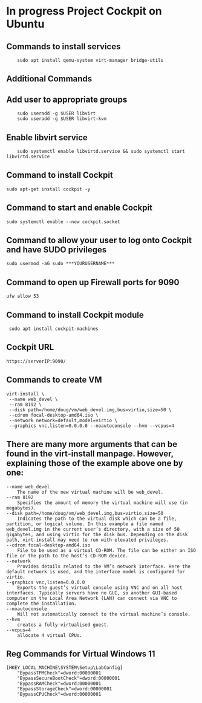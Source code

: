 # In progress Project Cockpit on Ubuntu

## Commands to install services
```
    sudo apt install qemu-system virt-manager bridge-utils
```

## Additional Commands
## Add user to appropriate groups
```
    sudo useradd -g $USER libvirt
    sudo useradd -g $USER libvirt-kvm
```
## Enable libvirt service
```
    sudo systemctl enable libvirtd.service && sudo systemctl start libvirtd.service
```

## Command to install Cockpit
```
sudo apt-get install cockpit -y
```

## Command to start and enable Cockpit
```
sudo systemctl enable --now cockpit.socket
```

## Command to allow your user to log onto Cockpit and have SUDO privileges
```
sudo usermod -aG sudo ***YOURUSERNAME***
```
## Command to open up Firewall ports for 9090
```
ufw allow 53
```

## Command to install Cockpit module
   ```
    sudo apt install cockpit-machines
   ```
## Cockpit URL
    https://serverIP:9090/

## Commands to create VM
```
virt-install \
 --name web_devel \
 --ram 8192 \
 --disk path=/home/doug/vm/web_devel.img,bus=virtio,size=50 \
 --cdrom focal-desktop-amd64.iso \
 --network network=default,model=virtio \
 --graphics vnc,listen=0.0.0.0 --noautoconsole --hvm --vcpus=4
```

 ## There are many more arguments that can be found in the virt-install manpage. However, explaining those of the example above one by one:

    --name web_devel
        The name of the new virtual machine will be web_devel.
    --ram 8192
        Specifies the amount of memory the virtual machine will use (in megabytes).
    --disk path=/home/doug/vm/web_devel.img,bus=virtio,size=50
        Indicates the path to the virtual disk which can be a file, partition, or logical volume. In this example a file named web_devel.img in the current user’s directory, with a size of 50 gigabytes, and using virtio for the disk bus. Depending on the disk path, virt-install may need to run with elevated privileges.
    --cdrom focal-desktop-amd64.iso
        File to be used as a virtual CD-ROM. The file can be either an ISO file or the path to the host’s CD-ROM device.
    --network
        Provides details related to the VM’s network interface. Here the default network is used, and the interface model is configured for virtio.
    --graphics vnc,listen=0.0.0.0
        Exports the guest’s virtual console using VNC and on all host interfaces. Typically servers have no GUI, so another GUI-based computer on the Local Area Network (LAN) can connect via VNC to complete the installation.
    --noautoconsole
        Will not automatically connect to the virtual machine’s console.
    --hvm
        creates a fully virtualised guest.
    --vcpus=4 
        allocate 4 virtual CPUs.

## Reg Commands for Virtual Windows 11
```
[HKEY_LOCAL_MACHINE\SYSTEM\Setup\LabConfig]
    "BypassTPMCheck"=dword:00000001
    "BypassSecureBootCheck"=dword:00000001
    "BypassRAMCheck"=dword:00000001
    "BypassStorageCheck"=dword:00000001
    "BypassCPUCheck"=dword:00000001
```